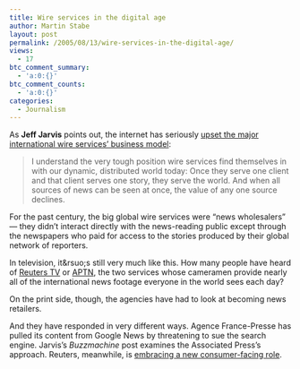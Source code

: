 ```yaml
---
title: Wire services in the digital age
author: Martin Stabe
layout: post
permalink: /2005/08/13/wire-services-in-the-digital-age/
views:
  - 17
btc_comment_summary:
  - 'a:0:{}'
btc_comment_counts:
  - 'a:0:{}'
categories:
  - Journalism
---
```

As **Jeff Jarvis** points out, the internet has seriously [upset the major international wire services&rsquo; business model][1]:

> I understand the very tough position wire services find themselves in with our dynamic, distributed world today: Once they serve one client and that client serves one story, they serve the world. And when all sources of news can be seen at once, the value of any one source declines.

For the past century, the big global wire services were &ldquo;news wholesalers&rdquo; &mdash; they didn&#8217;t interact directly with the news-reading public except through the newspapers who paid for access to the stories produced by their global network of reporters.

In television, it&rsuo;s still very much like this. How many people have heard of [Reuters TV][2] or [APTN][3], the two services whose cameramen provide nearly all of the international news footage everyone in the world sees each day? 

On the print side, though, the agencies have had to look at becoming news retailers.

And they have responded in very different ways. Agence France-Presse has pulled its content from Google News by threatening to sue the search engine. Jarvis&rsquo;s *Buzzmachine* post examines the Associated Press&rsquo;s approach. Reuters, meanwhile, is [embracing a new consumer-facing role][4].

 [1]: http://www.buzzmachine.com/index.php/2005/08/13/wired/
 [2]: http://about.reuters.com/tv/tv/index.htm
 [3]: http://www.aptn.com/
 [4]: http://www.journalism.co.uk/news/1485.shtml